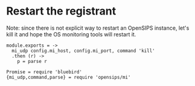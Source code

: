 Restart the registrant
======================

Note: since there is not explicit way to restart an OpenSIPS instance, let's kill it and hope the OS monitoring tools will restart it.

    module.exports = ->
      mi_udp config.mi_host, config.mi_port, command 'kill'
      .then (r) ->
        p = parse r

    Promise = require 'bluebird'
    {mi_udp,command,parse} = require 'opensips/mi'
